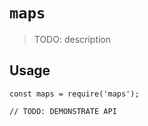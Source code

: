 # `maps`

> TODO: description

## Usage

```
const maps = require('maps');

// TODO: DEMONSTRATE API
```
